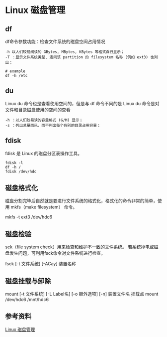 # Linux 磁盘管理

## df
df命令参数功能：检查文件系统的磁盘空间占用情况
```shell
-h 以人们较易阅读的 GBytes, MBytes, KBytes 等格式自行显示；
-T ：显示文件系统类型, 连同该 partition 的 filesystem 名称 (例如 ext3) 也列出；

# example
df -h /etc
```

## du
Linux du 命令也是查看使用空间的，但是与 df 命令不同的是 Linux du 命令是对文件和目录磁盘使用的空间的查看
```shell
-h ：以人们较易读的容量格式 (G/M) 显示；
-s ：列出总量而已，而不列出每个各别的目录占用容量；
```

## fdisk
fdisk 是 Linux 的磁盘分区表操作工具。
```shell
fdisk -l
df -h /
fdisk /dev/hdc
```


## 磁盘格式化
磁盘分割完毕后自然就是要进行文件系统的格式化，格式化的命令非常的简单，使用 mkfs（make filesystem） 命令。

mkfs -t ext3 /dev/hdc6

## 磁盘检验
sck（file system check）用来检查和维护不一致的文件系统。
若系统掉电或磁盘发生问题，可利用fsck命令对文件系统进行检查。

fsck [-t 文件系统] [-ACay] 装置名称

## 磁盘挂载与卸除
mount [-t 文件系统] [-L Label名] [-o 额外选项] [-n]  装置文件名  挂载点
mount /dev/hdc6 /mnt/hdc6

## 参考资料
[Linux 磁盘管理](https://www.runoob.com/linux/linux-filesystem.html)


